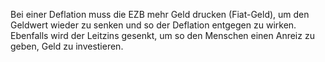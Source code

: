 Bei einer Deflation muss die EZB mehr Geld drucken (Fiat-Geld), um den Geldwert wieder zu senken und so der Deflation entgegen zu wirken. Ebenfalls wird der Leitzins gesenkt, um so den Menschen einen Anreiz zu geben, Geld zu investieren.  
